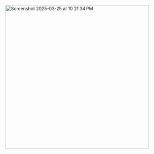 <img width="453" alt="Screenshot 2025-03-25 at 10 21 34 PM" src="https://github.com/user-attachments/assets/0a4c9d34-2a0f-4f25-b8bf-9c5ca280c120" />
